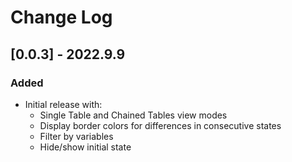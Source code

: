 # Change Log

<!-- Check [Keep a Changelog](http://keepachangelog.com/) for recommendations on how to structure this file. -->

## [0.0.3] - 2022.9.9
### Added
- Initial release with:
    - Single Table and Chained Tables view modes
    - Display border colors for differences in consecutive states
    - Filter by variables
    - Hide/show initial state
